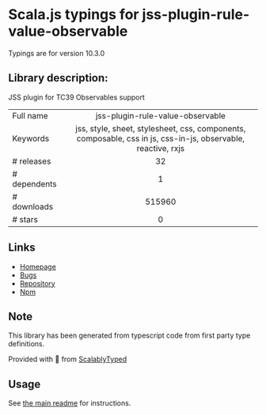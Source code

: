 
# Scala.js typings for jss-plugin-rule-value-observable

Typings are for version 10.3.0

## Library description:
JSS plugin for TC39 Observables support

|                    |                 |
| ------------------ | :-------------: |
| Full name          | jss-plugin-rule-value-observable |
| Keywords           | jss, style, sheet, stylesheet, css, components, composable, css in js, css-in-js, observable, reactive, rxjs |
| # releases         | 32 |
| # dependents       | 1 |
| # downloads        | 515960 |
| # stars            | 0 |

## Links
- [Homepage](https://cssinjs.org/)
- [Bugs](https://github.com/cssinjs/jss/issues/new?title=[jss-plugin-rule-value-observable])
- [Repository](https://github.com/cssinjs/jss)
- [Npm](https://www.npmjs.com/package/jss-plugin-rule-value-observable)
    


## Note
This library has been generated from typescript code from first party type definitions.

Provided with :purple_heart: from [ScalablyTyped](https://github.com/oyvindberg/ScalablyTyped)

## Usage
See [the main readme](../../readme.md) for instructions.


